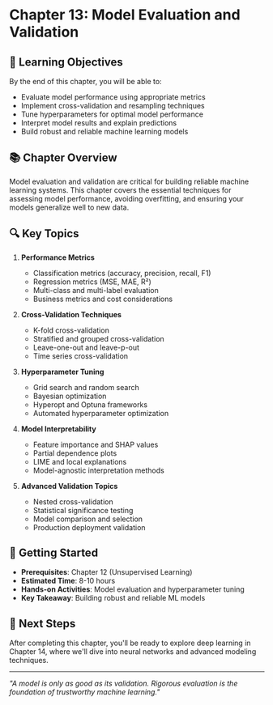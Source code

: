 # Chapter 13: Model Evaluation and Validation

## 🎯 Learning Objectives

By the end of this chapter, you will be able to:
- Evaluate model performance using appropriate metrics
- Implement cross-validation and resampling techniques
- Tune hyperparameters for optimal model performance
- Interpret model results and explain predictions
- Build robust and reliable machine learning models

## 📚 Chapter Overview

Model evaluation and validation are critical for building reliable machine learning systems. This chapter covers the essential techniques for assessing model performance, avoiding overfitting, and ensuring your models generalize well to new data.

## 🔍 Key Topics

1. **Performance Metrics**
   - Classification metrics (accuracy, precision, recall, F1)
   - Regression metrics (MSE, MAE, R²)
   - Multi-class and multi-label evaluation
   - Business metrics and cost considerations

2. **Cross-Validation Techniques**
   - K-fold cross-validation
   - Stratified and grouped cross-validation
   - Leave-one-out and leave-p-out
   - Time series cross-validation

3. **Hyperparameter Tuning**
   - Grid search and random search
   - Bayesian optimization
   - Hyperopt and Optuna frameworks
   - Automated hyperparameter optimization

4. **Model Interpretability**
   - Feature importance and SHAP values
   - Partial dependence plots
   - LIME and local explanations
   - Model-agnostic interpretation methods

5. **Advanced Validation Topics**
   - Nested cross-validation
   - Statistical significance testing
   - Model comparison and selection
   - Production deployment validation

## 🚀 Getting Started

- **Prerequisites**: Chapter 12 (Unsupervised Learning)
- **Estimated Time**: 8-10 hours
- **Hands-on Activities**: Model evaluation and hyperparameter tuning
- **Key Takeaway**: Building robust and reliable ML models

## 📖 Next Steps

After completing this chapter, you'll be ready to explore deep learning in Chapter 14, where we'll dive into neural networks and advanced modeling techniques.

---

*"A model is only as good as its validation. Rigorous evaluation is the foundation of trustworthy machine learning."*
